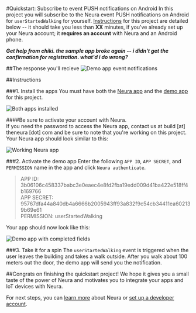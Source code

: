 
#Quickstart: Subscribe to event PUSH notifications on Android
In this project you will subscribe to the Neura event PUSH notifications on Android for `userStartedWalking` for yourself.  [Instructions](https://github.com/NeuraLabs/Neura_documentation/blob/master/text/quickstartPush.md#instructions) for this project are detailed below -- it should take you less than **XX** minutes, if you've already set up your Neura account; it **requires an account** with Neura and an Android phone.

_**Get help from chiki. the sample app broke again -- i didn't get the confirmation for registration. what'd i do wrong?**_

##The response you'll recieve
![Demo app event notifications](https://github.com/NeuraLabs/Neura_documentation/blob/master/resources/demoEventNotification.png)


##Instructions

###1. Install the apps
You must have both the [Neura app](https://theneura.prefinery.com/betas/4624/testers/new?display=inline&version=2) and the [demo app](https://github.com/NeuraLabs/Neura_documentation/blob/master/resources/DemoNeura3rdPartyApp.apk) for this project.  

![Both apps installed](https://github.com/NeuraLabs/Neura_documentation/blob/master/resources/demoAppsInPhone.png)

####Be sure to activate your account with Neura.   
If you need the password to access the Neura app, contact us at build [at] theneura [dot] com and be sure to note that you're working on this project. Your Neura app should look similar to this:

![Working Neura app](https://github.com/NeuraLabs/Neura_documentation/blob/master/resources/demoNeuraApp.png)

###2. Activate the demo app
Enter the following `APP ID`, `APP SECRET`, and `PERMISSION` name in the app and click `Neura authenticate`.  

> APP ID: 3b06106c458337babc3e0eaec4e8fd2fba19edd009d41ba422e518ff4b169766  
> APP SECRET: 95767dfa44a840db4a6666b2005943ff93a832f9c54cb34411ea602139b69e61  
> PERMISSION: userStartedWalking  

Your app should now look like this:

![Demo app with completed fields](https://github.com/NeuraLabs/Neura_documentation/blob/master/resources/demoCompletedFields.png)

###3. Take it for a spin
The `userStartedWalking` event is triggered when the user leaves the building and takes a walk outside.  After you walk about 100 meters out the door, the demo app will send you the notification.

##Congrats on finishing the quickstart project! 
We hope it gives you a small taste of the power of Neura and motivates you to integrate your apps and IoT devices with Neura.

For next steps, you can [learn more](https://github.com/NeuraLabs/Neura_documentation/blob/master/text/basics.md) about Neura or [set up a developer account](https://github.com/NeuraLabs/Neura_documentation/blob/master/text/account.md).



